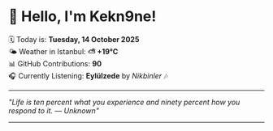 # 👋 Hello, I'm Kekn9ne!

🗓️ Today is: **Tuesday, 14 October 2025**  
🌤️ Weather in Istanbul: **⛅️  +19°C**  
📊 GitHub Contributions: **90**  
🎧 Currently Listening: **Eylülzede** by *Nikbinler* 🎶

---

_"Life is ten percent what you experience and ninety percent how you respond to it. — *Unknown*"_

---
